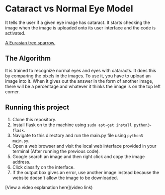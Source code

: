 # Cataract vs Normal Eye Model

It tells the user if a given eye image has cataract. It starts checking the image when the image is uploaded onto its user interface and the code is activated.

[A Eurasian tree sparrow.](https://www.allaboutbirds.org/guide/assets/og/75352031-1200px.jpg)

## The Algorithm

It is trained to recognize normal eyes and eyes with cataracts. It does this by comparing the pixels in the images. To use it, you have to upload an image into it. When it gives out the answer in the form of another image, there will be a percentage and whatever it thinks the image is on the top left corner.

## Running this project

1. Clone this repository.
2. Install flask on to the machine using `sudo apt-get install python3-flask`.
3. Navigate to this directory and run the main.py file using `python3 main.py`.
4. Open a web browser and visit the local web interface provided in your terminal (After running the previous code).
5. Google search an image and then right click and copy the image address.
6. Click classify on the interface.
7. If the output box gives an error, use another image instead because the website doesn't allow the image to be downloaded.

[View a video explanation here](video link)

